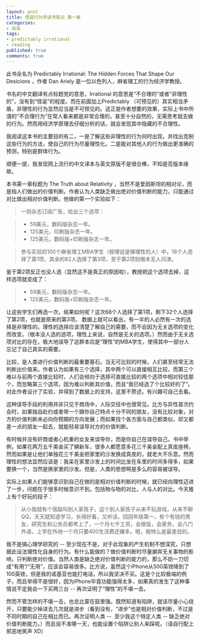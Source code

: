 ```yaml
---
layout: post
title: 怪诞行为学读书笔记 第一章
categories:
- 阅读
tags:
- predictably irrational
- reading
published: true
comments: true
---
```

此书全名为 Predictably Irrational: The Hidden Forces That Shape Our Desicions ，作者 Dan Ariely 是一位以色列人，麻省理工的行为经济学教授。

书名的中文翻译有点标题党的意思，Irrational 的意思是“不合理的”或者“非理性的”，没有到“怪诞”的程度。而在前面加上Predictably （可预见的）其实相当矛盾，非理性的行为显然应当是不可预见的。这正是作者想要的效果，实际上书中所谓的“不合理行为”在常人看来都是非常合理的，甚至十分自然的，无需思考就去做的行为。然而用经济学原理去仔细分析的话，就会发现其中隐藏的不合理性。

我阅读这本书的主要目的有二，一是了解这些非理性的行为何时出现，并找出克制这些行为的方法，使自己的行为尽量理性化。二是能对其他人的行为做出更准确的预测，特别是群体行为。

顺便一提，我发现网上流行的中文译本与英文原版不是很合榫，不知是否版本缘故。

本书第一章标题为 The Truth about Relativity ，当然不是爱因斯坦的相对论，而是指人们做出的价值判断。作者认为人类缺乏做出绝对价值判断的能力，只能通过对比做出相对价值判断。他做的第一个实验如下：

> 一则杂志订阅广告，给出三个选项：

> - 59美元，数码版杂志一年。
> - 125美元，印刷版杂志一年。
> - 125美元，数码版+印刷版杂志一年。

> 参与实验的100个麻省理工MBA学生（按理说是够理性的人）中，18个人选择了第1项，其余的82人选择了第3项，至于第2项则根本无人问津。

鉴于第2项反正也没人选（显然这不是真正的原因啦），教授把这个选项去掉，这样选项就变成了：

> - 59美元，数码版杂志一年。
> - 125美元，数码版+印刷版杂志一年。

让这些学生们再选一次，结果如何呢？这次68个人选择了第1项，剩下32个人选择了第2项，也就是原来的第3项。
数据上就可以看出，有一半的人必然有一次的选择是非理性的。理性的选择应该清楚了解自己的需要，而不会因为无关选项的变化而改变。（根本没人选的选项，理性上来说，自然是无关的选项。）然而由于无关选项对比的存在，极大地误导了这群本应是“理性”的MBA学生，使得其中一部分人忘记了自己真实的需要。

比较，是人类进行价值判断的最重要基石。当无可比较的时候，人们甚至经常无法判断出价值来。作者认为如果有三个选择，其中两个可以直接相互比较，而第三个难以与前两个直接比较时，人们会倾向于选择可直接比较的两个选项中相对较佳那个，而忽略第三个选项，因为难以判断其价值，而且“我已经选了个比较好的了”。对此作者设计了实验，并得到了数据上的支持，这里不赘述，有兴趣可自己去看。

这种误导手段的利用并非只见于商场中，人际交往中也很常见。比方与异性首次约会时，如果独自赴约或者带一个跟你自己特点十分不同的朋友，没有比较对象，对方的价值判断未必向你预期的方向发展；而如果找个各方面与自己都类似，却又都差一点的朋友一起去，就能轻易误导对方的价值判断。

有时候并没有奸商或者心机重的女友来误导你，而是你自己在误导自己。书中举例，如果花两万五千美金买了辆新车，很多人都愿意多花三千美金配上真皮座椅，然而如果是让他们单独花三千美金把家里的沙发换成真皮的，就老大不乐意。然而理性的想法显然应该是：我呆在家里沙发上的时间比坐在车里的时间多得多，如果要换一个，当然是换家里的沙发。但是，人类的思想啊是多么的容易被误导。

实际上如果人们能够意识到自己在做的是相对价值判断的时候，就已经向理性迈进了一步，问题在于很多时候意识不到。包括物与物的对比，人与人的对比。今天推上有个好玩的段子：

> 从小我就有个宿敌叫别人家孩子，这个别人家孩子从来不玩游戏，从来不聊QQ，天天就知道学习，长得好看，又听话，回回年级第一，有个有钱的男友，研究生和公务员都考上了，一个月七千工资，会做饭，会家务，会八门外语，上学在外地一个月只要400生活费还嫌多。嗯，我特么是最差劲的。

我不是搞心理学研究的 -- 至少现在不是，对于此现象的产生机制不想深究，只想据此设法理性化自身的行为。有什么能做的？做价值判断时尽量摒弃无关事物的影响，只判断绝对价值。当然人类是缺乏绝对价值判断的能力的，那么不妨一刀切成“有用”/“无用”，应该会容易很多。比方说，虽然这个iPhone从500英镑降到了100英镑，但是我的诺基亚也能打电话，所以我坚决不买。这是个比较极端的例子，而且举得不是很好，因为iPhone毕竟功能强得太多，如果真的发生了这种事情说不定我会一下买两三台 -- 再次证明了“理性”的不堪一击。

然而不管怎样的不堪一击，也总比蒙在鼓里强。既然知道有陷阱，就该尽量小心绕开，只要能少掉进去几次就是进步（看到没有，“进步”也是相对价值判断，不过是不同时期的自己在相比而已。再次证明人类 --  至少我这个特定人类 -- 缺乏绝对价值判断能力。）而且说不准哪一天，也能设置个陷阱让别人来踩呢。（请自行配上邪恶地笑声 XD）

